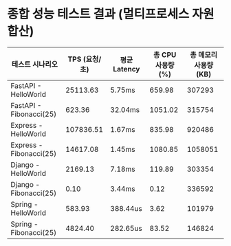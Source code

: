 # 종합 성능 테스트 결과 (멀티프로세스 자원 합산)

| 테스트 시나리오 | TPS (요청/초) | 평균 Latency | 총 CPU 사용량 (%) | 총 메모리 사용량 (KB) |
|---|---|---|---|---|
| FastAPI - HelloWorld | 25113.63 | 5.75ms | 659.98 | 307293 |
| FastAPI - Fibonacci(25) | 623.36 | 32.04ms | 1051.02 | 315754 |
| Express - HelloWorld | 107836.51 | 1.67ms | 835.98 | 920486 |
| Express - Fibonacci(25) | 14617.08 | 1.45ms | 1080.85 | 1058051 |
| Django - HelloWorld | 2169.13 | 7.18ms | 119.89 | 303354 |
| Django - Fibonacci(25) | 0.10 | 3.44ms | 0.12 | 336592 |
| Spring - HelloWorld | 583.93 | 388.44us | 3.62 | 101979 |
| Spring - Fibonacci(25) | 4824.40 | 282.65us | 83.52 | 146824 |
